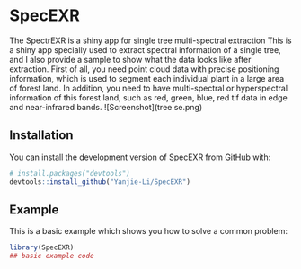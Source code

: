 
# SpecEXR

<!-- badges: start -->
<!-- badges: end -->

The SpectrEXR is a shiny app for single tree multi-spectral extraction This is a shiny app specially used to extract spectral information of a single tree, and I also provide a sample to show what the data looks like after extraction.
First of all, you need point cloud data with precise positioning information, which is used to segment each individual plant in a large area of forest land. In addition, you need to have multi-spectral or hyperspectral information of this forest land, such as red, green, blue, red tif data in edge and near-infrared bands.
![Screenshot](tree se.png)

## Installation

You can install the development version of SpecEXR from [GitHub](https://github.com/) with:

``` r
# install.packages("devtools")
devtools::install_github("Yanjie-Li/SpecEXR")
```

## Example

This is a basic example which shows you how to solve a common problem:

``` r
library(SpecEXR)
## basic example code
```

